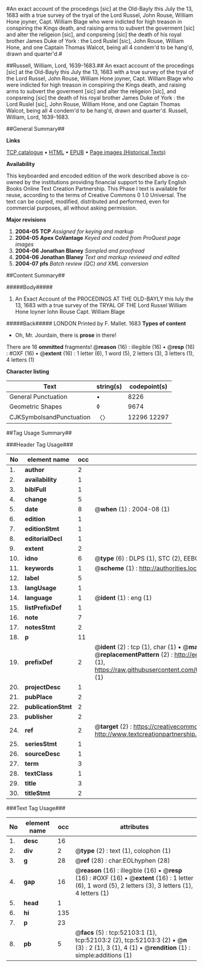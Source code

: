 #An exact account of the procedings [sic] at the Old-Bayly this July the 13, 1683 with a true survey of the tryal of the Lord Russel, John Rouse, William Hone joyner, Capt. William Blage who were indicted for high treason in conspiring the Kings death, and raising arms to subvert the goverment [sic] and alter the religeion [sic], and conpsreing [sic] the death of his royal brother James Duke of York : the Lord Ruslel [sic], John Rouse, William Hone, and one Captain Thomas Walcot, being all 4 condem'd to be hang'd, drawn and quarter'd.#

##Russell, William, Lord, 1639-1683.##
An exact account of the procedings [sic] at the Old-Bayly this July the 13, 1683 with a true survey of the tryal of the Lord Russel, John Rouse, William Hone joyner, Capt. William Blage who were indicted for high treason in conspiring the Kings death, and raising arms to subvert the goverment [sic] and alter the religeion [sic], and conpsreing [sic] the death of his royal brother James Duke of York : the Lord Ruslel [sic], John Rouse, William Hone, and one Captain Thomas Walcot, being all 4 condem'd to be hang'd, drawn and quarter'd.
Russell, William, Lord, 1639-1683.

##General Summary##

**Links**

[TCP catalogue](http://www.ota.ox.ac.uk/tcp/)  • 
[HTML](http://tei.it.ox.ac.uk/tcp/Texts-HTML/free/A38/A38860.html)  • 
[EPUB](http://tei.it.ox.ac.uk/tcp/Texts-EPUB/free/A38/A38860.epub) • 
[Page images (Historical Texts)](https://data.historicaltexts.jisc.ac.uk/view?pubId=eebo-11995720e&pageId=eebo-11995720e-52103-1)

**Availability**

This keyboarded and encoded edition of the
	       work described above is co-owned by the institutions
	       providing financial support to the Early English Books
	       Online Text Creation Partnership. This Phase I text is
	       available for reuse, according to the terms of Creative
	       Commons 0 1.0 Universal. The text can be copied,
	       modified, distributed and performed, even for
	       commercial purposes, all without asking permission.

**Major revisions**

1. __2004-05__ __TCP__ *Assigned for keying and markup*
1. __2004-05__ __Apex CoVantage__ *Keyed and coded from ProQuest page images*
1. __2004-06__ __Jonathan Blaney__ *Sampled and proofread*
1. __2004-06__ __Jonathan Blaney__ *Text and markup reviewed and edited*
1. __2004-07__ __pfs__ *Batch review (QC) and XML conversion*

##Content Summary##

#####Body#####

1. An Exact Account of the PROCEDINGS AT THE OLD-BAYLY this Iuly the 13, 1683 with a true survey of the TRYAL OF THE Lord Russel William Hone Ioyner Iohn Rouse Capt. William Blage

#####Back#####
LONDON Printed by F. Mallet. 1683
**Types of content**

  * Oh, Mr. Jourdain, there is **prose** in there!

There are 16 **ommitted** fragments! 
 @__reason__ (16) : illegible (16)  •  @__resp__ (16) : #OXF (16)  •  @__extent__ (16) : 1 letter (6), 1 word (5), 2 letters (3), 3 letters (1), 4 letters (1)

**Character listing**


|Text|string(s)|codepoint(s)|
|---|---|---|
|General Punctuation|•|8226|
|Geometric Shapes|◊|9674|
|CJKSymbolsandPunctuation|〈〉|12296 12297|

##Tag Usage Summary##

###Header Tag Usage###

|No|element name|occ|attributes|
|---|---|---|---|
|1.|__author__|2||
|2.|__availability__|1||
|3.|__biblFull__|1||
|4.|__change__|5||
|5.|__date__|8| @__when__ (1) : 2004-08 (1)|
|6.|__edition__|1||
|7.|__editionStmt__|1||
|8.|__editorialDecl__|1||
|9.|__extent__|2||
|10.|__idno__|6| @__type__ (6) : DLPS (1), STC (2), EEBO-CITATION (1), OCLC (1), VID (1)|
|11.|__keywords__|1| @__scheme__ (1) : http://authorities.loc.gov/ (1)|
|12.|__label__|5||
|13.|__langUsage__|1||
|14.|__language__|1| @__ident__ (1) : eng (1)|
|15.|__listPrefixDef__|1||
|16.|__note__|7||
|17.|__notesStmt__|2||
|18.|__p__|11||
|19.|__prefixDef__|2| @__ident__ (2) : tcp (1), char (1)  •  @__matchPattern__ (2) : ([0-9\-]+):([0-9IVX]+) (1), (.+) (1)  •  @__replacementPattern__ (2) : http://eebo.chadwyck.com/downloadtiff?vid=$1&page=$2 (1), https://raw.githubusercontent.com/textcreationpartnership/Texts/master/tcpchars.xml#$1 (1)|
|20.|__projectDesc__|1||
|21.|__pubPlace__|2||
|22.|__publicationStmt__|2||
|23.|__publisher__|2||
|24.|__ref__|2| @__target__ (2) : https://creativecommons.org/publicdomain/zero/1.0/ (1), http://www.textcreationpartnership.org/docs/. (1)|
|25.|__seriesStmt__|1||
|26.|__sourceDesc__|1||
|27.|__term__|3||
|28.|__textClass__|1||
|29.|__title__|3||
|30.|__titleStmt__|2||


###Text Tag Usage###

|No|element name|occ|attributes|
|---|---|---|---|
|1.|__desc__|16||
|2.|__div__|2| @__type__ (2) : text (1), colophon (1)|
|3.|__g__|28| @__ref__ (28) : char:EOLhyphen (28)|
|4.|__gap__|16| @__reason__ (16) : illegible (16)  •  @__resp__ (16) : #OXF (16)  •  @__extent__ (16) : 1 letter (6), 1 word (5), 2 letters (3), 3 letters (1), 4 letters (1)|
|5.|__head__|1||
|6.|__hi__|135||
|7.|__p__|23||
|8.|__pb__|5| @__facs__ (5) : tcp:52103:1 (1), tcp:52103:2 (2), tcp:52103:3 (2)  •  @__n__ (3) : 2 (1), 3 (1), 4 (1)  •  @__rendition__ (1) : simple:additions (1)|
